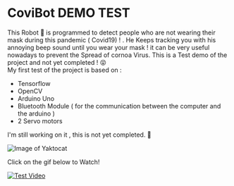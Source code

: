 # CoviBot DEMO TEST
This Robot :robot:	 is programmed to detect people who are not wearing their mask during this pandemic ( Covid19) ! .
He Keeps tracking you with his annoying beep sound until you wear your mask ! it can be very useful nowadays to prevent the Spread of cornoa Virus.
This is a Test demo of the project and not yet completed ! :stuck_out_tongue_closed_eyes:	
My first test of the project is based on :
* Tensorflow
* OpenCV
* Arduino Uno
* Bluetooth Module ( for the communication between the computer and the arduino )
* 2 Servo motors

I'm still working on it , this is not yet completed. :star_struck:


![Image of Yaktocat](https://media.tenor.com/images/534597333e771853bc6b07f68942aacf/tenor.png)

Click on the gif below to Watch!

[![Test Video](doc/ezgif-7-46aa44a09061.gif)](https://www.youtube.com/watch?v=oLfUT-VHgaw " Click to Watch!")


